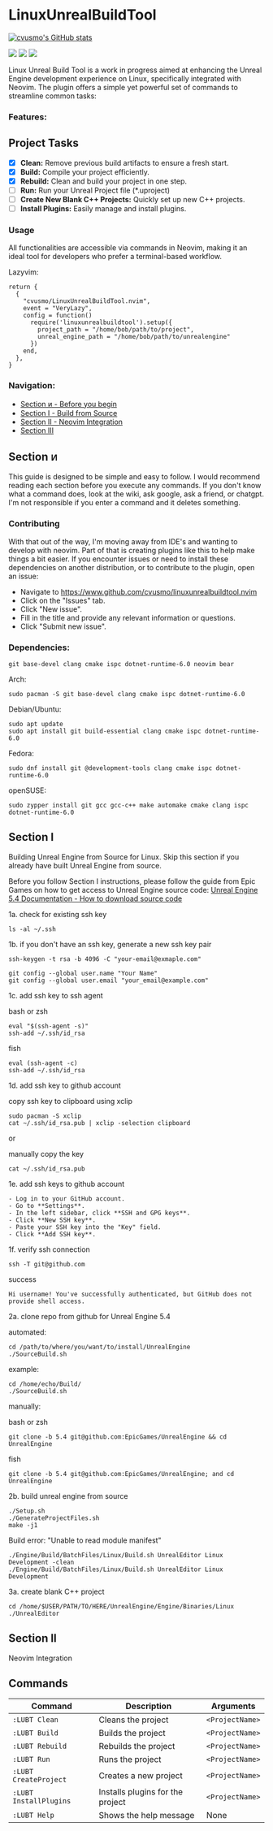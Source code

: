 # LinuxUnrealBuildTool

[![cvusmo's GitHub stats](https://github-readme-stats.vercel.app/api?username=cvusmo)](https://github.com/cvusmo/github-readme-stats)

<a href="https://dotfyle.com/blacksheepcosmo/linuxunrealbuildtoolnvim-lua-linuxunrealbuildtool"><img src="https://dotfyle.com/blacksheepcosmo/linuxunrealbuildtoolnvim-lua-linuxunrealbuildtool/badges/plugins?style=flat" /></a>
<a href="https://dotfyle.com/blacksheepcosmo/linuxunrealbuildtoolnvim-lua-linuxunrealbuildtool"><img src="https://dotfyle.com/blacksheepcosmo/linuxunrealbuildtoolnvim-lua-linuxunrealbuildtool/badges/leaderkey?style=flat" /></a>
<a href="https://dotfyle.com/blacksheepcosmo/linuxunrealbuildtoolnvim-lua-linuxunrealbuildtool"><img src="https://dotfyle.com/blacksheepcosmo/linuxunrealbuildtoolnvim-lua-linuxunrealbuildtool/badges/plugin-manager?style=flat" /></a>

Linux Unreal Build Tool is a work in progress aimed at enhancing the Unreal Engine development experience on Linux, specifically integrated with Neovim. The plugin offers a simple yet powerful set of commands to streamline common tasks:

### Features:

## Project Tasks

- [x] **Clean:** Remove previous build artifacts to ensure a fresh start.
- [x] **Build:** Compile your project efficiently.
- [x] **Rebuild:** Clean and build your project in one step.
- [ ] **Run:** Run your Unreal Project file (*.uproject) 
- [ ] **Create New Blank C++ Projects:** Quickly set up new C++ projects.
- [ ] **Install Plugins:** Easily manage and install plugins.
### Usage

All functionalities are accessible via commands in Neovim, making it an ideal tool for developers who prefer a terminal-based workflow.

Lazyvim:
```
return {
  {
    "cvusmo/LinuxUnrealBuildTool.nvim",
    event = "VeryLazy",
    config = function()
      require('linuxunrealbuildtool').setup({
        project_path = "/home/bob/path/to/project",
        unreal_engine_path = "/home/bob/path/to/unrealengine"
      })
    end,
  },
}
```

### Navigation:

- [Section ᴎ - Before you begin](#section-ᴎ)
- [Section I - Build from Source](#section-i)
- [Section II - Neovim Integration](#section-ii)
- [Section III](#section-iii)

## Section ᴎ 

This guide is designed to be simple and easy to follow. I would recommend reading each section before you execute any commands. If you don't know what a command does, look at the wiki, ask google, ask a friend, or chatgpt. I'm not responsible if you enter a command and it deletes something. 

### Contributing

With that out of the way, I'm moving away from IDE's and wanting to develop with neovim. Part of that is creating plugins like this to help make things a bit easier. If you encounter issues or need to install these dependencies on another distribution, or to contribute to the plugin, open an issue:

- Navigate to https://www.github.com/cvusmo/linuxunrealbuildtool.nvim
- Click on the "Issues" tab.
- Click "New issue".
- Fill in the title and provide any relevant information or questions.
- Click "Submit new issue".

### Dependencies:

```
git base-devel clang cmake ispc dotnet-runtime-6.0 neovim bear
```

Arch:
```
sudo pacman -S git base-devel clang cmake ispc dotnet-runtime-6.0 
```

Debian/Ubuntu:
```
sudo apt update
sudo apt install git build-essential clang cmake ispc dotnet-runtime-6.0
```

Fedora:
```
sudo dnf install git @development-tools clang cmake ispc dotnet-runtime-6.0
```

openSUSE:
```
sudo zypper install git gcc gcc-c++ make automake cmake clang ispc dotnet-runtime-6.0
```

## Section I 
Building Unreal Engine from Source for Linux. 
Skip this section if you already have built Unreal Engine from source.

Before you follow Section I instructions, please follow the guide from Epic Games on how to get access to Unreal Engine source code:
[Unreal Engine 5.4 Documentation - How to download source code](https://dev.epicgames.com/documentation/en-us/unreal-engine/downloading-unreal-engine-source-code?application_version=5.4)

1a. check for existing ssh key
```
ls -al ~/.ssh
```

1b. if you don't have an ssh key, generate a new ssh key pair
```
ssh-keygen -t rsa -b 4096 -C "your-email@exmaple.com"
```

```
git config --global user.name "Your Name"
git config --global user.email "your_email@example.com"
```

1c. add ssh key to ssh agent

bash or zsh
```
eval "$(ssh-agent -s)"
ssh-add ~/.ssh/id_rsa
```

fish
```
eval (ssh-agent -c)
ssh-add ~/.ssh/id_rsa
```

1d. add ssh key to github account

copy ssh key to clipboard using xclip
```
sudo pacman -S xclip
cat ~/.ssh/id_rsa.pub | xclip -selection clipboard
```

or

manually copy the key

```
cat ~/.ssh/id_rsa.pub
```

1e. add ssh keys to github account

```
- Log in to your GitHub account.
- Go to **Settings**.
- In the left sidebar, click **SSH and GPG keys**.
- Click **New SSH key**.
- Paste your SSH key into the "Key" field.
- Click **Add SSH key**.
```

1f. verify ssh connection

```
ssh -T git@github.com
```

success 
```
Hi username! You've successfully authenticated, but GitHub does not provide shell access.
```

2a. clone repo from github for Unreal Engine 5.4

automated:

```
cd /path/to/where/you/want/to/install/UnrealEngine
./SourceBuild.sh
```

example:
```
cd /home/echo/Build/
./SourceBuild.sh
```

manually:

bash or zsh
```
git clone -b 5.4 git@github.com:EpicGames/UnrealEngine && cd UnrealEngine
```

fish
```
git clone -b 5.4 git@github.com:EpicGames/UnrealEngine; and cd UnrealEngine
```

2b. build unreal engine from source

```
./Setup.sh
./GenerateProjectFiles.sh
make -j1
```

Build error: "Unable to read module manifest" 
```
./Engine/Build/BatchFiles/Linux/Build.sh UnrealEditor Linux Development -clean
./Engine/Build/BatchFiles/Linux/Build.sh UnrealEditor Linux Development
```

3a. create blank C++ project

```
cd /home/$USER/PATH/TO/HERE/UnrealEngine/Engine/Binaries/Linux
./UnrealEditor
```
## Section II 
Neovim Integration

## Commands

| Command                | Description                      | Arguments       |
| ---------------------- | -------------------------------- | --------------- |
| `:LUBT Clean`          | Cleans the project               | `<ProjectName>` |
| `:LUBT Build`          | Builds the project               | `<ProjectName>` |
| `:LUBT Rebuild`        | Rebuilds the project             | `<ProjectName>` |
| `:LUBT Run`            | Runs the project                 | `<ProjectName>` |
| `:LUBT CreateProject`  | Creates a new project            | `<ProjectName>` |
| `:LUBT InstallPlugins` | Installs plugins for the project | `<ProjectName>` |
| `:LUBT Help`           | Shows the help message           | None            |
